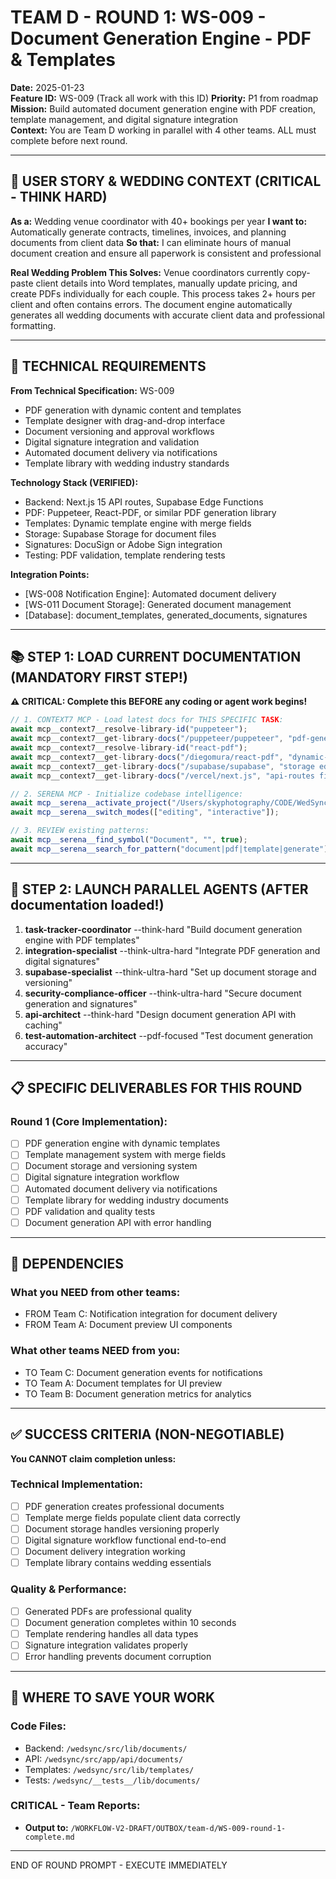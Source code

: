 # TEAM D - ROUND 1: WS-009 - Document Generation Engine - PDF & Templates

**Date:** 2025-01-23  
**Feature ID:** WS-009 (Track all work with this ID)
**Priority:** P1 from roadmap  
**Mission:** Build automated document generation engine with PDF creation, template management, and digital signature integration  
**Context:** You are Team D working in parallel with 4 other teams. ALL must complete before next round.

---

## 🎯 USER STORY & WEDDING CONTEXT (CRITICAL - THINK HARD)

**As a:** Wedding venue coordinator with 40+ bookings per year
**I want to:** Automatically generate contracts, timelines, invoices, and planning documents from client data
**So that:** I can eliminate hours of manual document creation and ensure all paperwork is consistent and professional

**Real Wedding Problem This Solves:**
Venue coordinators currently copy-paste client details into Word templates, manually update pricing, and create PDFs individually for each couple. This process takes 2+ hours per client and often contains errors. The document engine automatically generates all wedding documents with accurate client data and professional formatting.

---

## 🎯 TECHNICAL REQUIREMENTS

**From Technical Specification:** WS-009
- PDF generation with dynamic content and templates
- Template designer with drag-and-drop interface
- Document versioning and approval workflows
- Digital signature integration and validation
- Automated document delivery via notifications
- Template library with wedding industry standards

**Technology Stack (VERIFIED):**
- Backend: Next.js 15 API routes, Supabase Edge Functions
- PDF: Puppeteer, React-PDF, or similar PDF generation library
- Templates: Dynamic template engine with merge fields
- Storage: Supabase Storage for document files
- Signatures: DocuSign or Adobe Sign integration
- Testing: PDF validation, template rendering tests

**Integration Points:**
- [WS-008 Notification Engine]: Automated document delivery
- [WS-011 Document Storage]: Generated document management
- [Database]: document_templates, generated_documents, signatures

---

## 📚 STEP 1: LOAD CURRENT DOCUMENTATION (MANDATORY FIRST STEP!)

**⚠️ CRITICAL: Complete this BEFORE any coding or agent work begins!**

```typescript
// 1. CONTEXT7 MCP - Load latest docs for THIS SPECIFIC TASK:
await mcp__context7__resolve-library-id("puppeteer");
await mcp__context7__get-library-docs("/puppeteer/puppeteer", "pdf-generation templates", 4000);
await mcp__context7__resolve-library-id("react-pdf");
await mcp__context7__get-library-docs("/diegomura/react-pdf", "dynamic-documents", 3000);
await mcp__context7__get-library-docs("/supabase/supabase", "storage edge-functions", 4000);
await mcp__context7__get-library-docs("/vercel/next.js", "api-routes file-handling", 3000);

// 2. SERENA MCP - Initialize codebase intelligence:
await mcp__serena__activate_project("/Users/skyphotography/CODE/WedSync-2.0/WedSync2/wedsync");
await mcp__serena__switch_modes(["editing", "interactive"]);

// 3. REVIEW existing patterns:
await mcp__serena__find_symbol("Document", "", true);
await mcp__serena__search_for_pattern("document|pdf|template|generate");
```

---

## 🚀 STEP 2: LAUNCH PARALLEL AGENTS (AFTER documentation loaded!)

1. **task-tracker-coordinator** --think-hard "Build document generation engine with PDF templates"
2. **integration-specialist** --think-ultra-hard "Integrate PDF generation and digital signatures"
3. **supabase-specialist** --think-ultra-hard "Set up document storage and versioning"
4. **security-compliance-officer** --think-ultra-hard "Secure document generation and signatures"
5. **api-architect** --think-hard "Design document generation API with caching"
6. **test-automation-architect** --pdf-focused "Test document generation accuracy"

---

## 📋 SPECIFIC DELIVERABLES FOR THIS ROUND

### Round 1 (Core Implementation):
- [ ] PDF generation engine with dynamic templates
- [ ] Template management system with merge fields
- [ ] Document storage and versioning system
- [ ] Digital signature integration workflow
- [ ] Automated document delivery via notifications
- [ ] Template library for wedding industry documents
- [ ] PDF validation and quality tests
- [ ] Document generation API with error handling

---

## 🔗 DEPENDENCIES

### What you NEED from other teams:
- FROM Team C: Notification integration for document delivery
- FROM Team A: Document preview UI components

### What other teams NEED from you:
- TO Team C: Document generation events for notifications
- TO Team A: Document templates for UI preview
- TO Team B: Document generation metrics for analytics

---

## ✅ SUCCESS CRITERIA (NON-NEGOTIABLE)

**You CANNOT claim completion unless:**

### Technical Implementation:
- [ ] PDF generation creates professional documents
- [ ] Template merge fields populate client data correctly
- [ ] Document storage handles versioning properly
- [ ] Digital signature workflow functional end-to-end
- [ ] Document delivery integration working
- [ ] Template library contains wedding essentials

### Quality & Performance:
- [ ] Generated PDFs are professional quality
- [ ] Document generation completes within 10 seconds
- [ ] Template rendering handles all data types
- [ ] Signature integration validates properly
- [ ] Error handling prevents document corruption

---

## 💾 WHERE TO SAVE YOUR WORK

### Code Files:
- Backend: `/wedsync/src/lib/documents/`
- API: `/wedsync/src/app/api/documents/`
- Templates: `/wedsync/src/lib/templates/`
- Tests: `/wedsync/__tests__/lib/documents/`

### CRITICAL - Team Reports:
- **Output to:** `/WORKFLOW-V2-DRAFT/OUTBOX/team-d/WS-009-round-1-complete.md`

---

END OF ROUND PROMPT - EXECUTE IMMEDIATELY